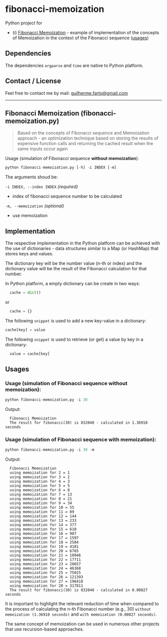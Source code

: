 # fibonacci-memoization

Python project for
* (i) [Fibonacci Memoization](#fibonacci-memoization) - example of implementation of the concepts of Memoization in the context of the Fibonacci sequence ([usages](#all-usages))

## Dependencies

The dependencies `argparse` and `time` are native to Python platform.

## Contact / License

Feel free to contact me by mail: guilherme.farto@gmail.com

---

<a name="fibonacci-memoization"></a>
## Fibonacci Memoization (fibonacci-memoization.py)
> Based on the concepts of Fibonacci sequence and Memoization approach - an optimization technique based on storing the results of expensive function calls and returning the cached result when the same inputs occur again

Usage (simulation of Fibonacci sequence **without memoization**):
```python
python fibonacci-memoization.py [-h] -i INDEX [-m]
```

The arguments shoud be:

`-i INDEX, --index INDEX` *(required)*
* index of fibonacci sequence number to be calculated

`-m, --memoization` *(optional)*
* use memoization

<a name="fibonacci-memoization-implementation"></a>
## Implementation

The respective implementation in the Python platform can be achieved with the use of dictionaries - data structures similar to a Map (or HashMap) that stores keys and values.

The dictionary key will be the number value (n-th or index) and the dictionary value will be the result of the Fibonacci calculation for that number.

In Python platform, a empty dictionary can be create in two ways:
 
```python
  cache = dict()
```

or

```python
  cache = {}
```

The following `snippet` is used to add a new key-value in a dictionary:
```python
cache[key] = value
```

The following `snippet` is used to retrieve (or get) a value by key in a dictionary:
```python
  value = cache[key]
```

<a name="all-usages"></a>
## Usages

### Usage (simulation of Fibonacci sequence without memoization):
```python
python fibonacci-memoization.py -i 30
```

Output:

```
  Fibonacci Memoization
  The result for fibonacci(30) is 832040 - calculated in 1.36910 seconds
```

### Usage (simulation of Fibonacci sequence with memoization):
```python
python fibonacci-memoization.py -i 30 -m
```

Output:

```
  Fibonacci Memoization
  using memoization for 2 = 1
  using memoization for 3 = 2
  using memoization for 4 = 3
  using memoization for 5 = 5
  using memoization for 6 = 8
  using memoization for 7 = 13
  using memoization for 8 = 21
  using memoization for 9 = 34
  using memoization for 10 = 55
  using memoization for 11 = 89
  using memoization for 12 = 144
  using memoization for 13 = 233
  using memoization for 14 = 377
  using memoization for 15 = 610
  using memoization for 16 = 987
  using memoization for 17 = 1597
  using memoization for 18 = 2584
  using memoization for 19 = 4181
  using memoization for 20 = 6765
  using memoization for 21 = 10946
  using memoization for 22 = 17711
  using memoization for 23 = 28657
  using memoization for 24 = 46368
  using memoization for 25 = 75025
  using memoization for 26 = 121393
  using memoization for 27 = 196418
  using memoization for 28 = 317811
  The result for fibonacci(30) is 832040 - calculated in 0.00827 seconds
```

It is important to highlight the relevant reduction of time when compared to the process of calculating the n-th Fibonacci number (e.g., 30) `without memoization (1.36910 seconds)` and `with memoization (0.00827 seconds)`.

The same concept of memoization can be used in numerous other projects that use recursion-based approaches.
